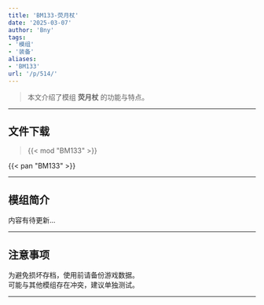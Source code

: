 ```yaml
---
title: 'BM133-荧月杖'
date: '2025-03-07'
author: 'Bny'
tags:
- '模组'
- '装备'
aliases:
- 'BM133'
url: '/p/514/'
---
```


> 本文介绍了模组 **荧月杖** 的功能与特点。

---

## 文件下载  

> {{< mod "BM133" >}}  

{{< pan "BM133" >}}  

---

## 模组简介

>  
内容有待更新...  

---

## 注意事项

>  
为避免损坏存档，使用前请备份游戏数据。  
可能与其他模组存在冲突，建议单独测试。  

---

